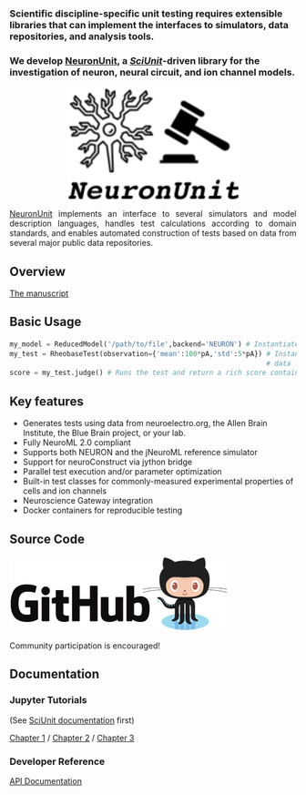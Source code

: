 ### Scientific discipline-specific unit testing requires extensible libraries that can implement the interfaces to simulators, data repositories, and analysis tools.  

### We develop **[NeuronUnit](neuronunit.html)**, a *[SciUnit](sciunit.html)*-driven library for the investigation of neuron, neural circuit, and ion channel models.

<p style="text-align: center;"><a href="neuronunit.html"><img src="https://raw.githubusercontent.com/scidash/assets/master/logos/neuronunit.png" width="300" align="center"></a>
<p style="text-align: justify;"><a href="neuronunit.html">NeuronUnit</a> implements an interface to several simulators and model description languages, handles test calculations according to domain standards, and enables automated construction of tests based on data from several major public data repositories.</p></p>

## Overview 
[The manuscript](https://www.overleaf.com/read/kjhjgtzjcsvq)

## Basic Usage
```python
my_model = ReducedModel('/path/to/file',backend='NEURON') # Instantiate a reduced neuron model.  
my_test = RheobaseTest(observation={'mean':100*pA,'std':5*pA}) # Instantiate a test based on 
                                                               # data from the literature or your lab.  
score = my_test.judge() # Runs the test and return a rich score containing test results and more.  
```

## Key features
- Generates tests using data from neuroelectro.org, the Allen Brain Institute, the Blue Brain project, or your lab.  
- Fully NeuroML 2.0 compliant
- Supports both NEURON and the jNeuroML reference simulator  
- Support for neuroConstruct via jython bridge
- Parallel test execution and/or parameter optimization
- Built-in test classes for commonly-measured experimental properties of cells and ion channels
- Neuroscience Gateway integration
- Docker containers for reproducible testing

## Source Code
[![NeuronUnit GitHub Repository](assets/github.png)](https://github.com/scidash/neuronunit)

Community participation is encouraged!

## Documentation
### Jupyter Tutorials
(See [SciUnit documentation](http://github.com/scidash/sciunit/blob/master/docs/chapter1.ipynb) first)

[Chapter 1](http://github.com/scidash/neuronunit/blob/master/docs/chapter1.ipynb) / 
[Chapter 2](http://github.com/scidash/neuronunit/blob/master/docs/chapter2.ipynb) /
[Chapter 3](http://github.com/scidash/neuronunit/blob/master/docs/chapter3.ipynb)

### Developer Reference
[API Documentation](http://neuronunit.rtfd.io)
